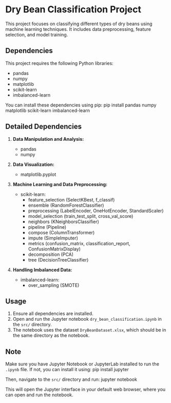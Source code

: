 # Dry Bean Classification Project

This project focuses on classifying different types of dry beans using machine learning techniques. It includes data preprocessing, feature selection, and model training.

## Dependencies

This project requires the following Python libraries:

- pandas
- numpy
- matplotlib
- scikit-learn
- imbalanced-learn

You can install these dependencies using pip:
pip install pandas numpy matplotlib scikit-learn imbalanced-learn

## Detailed Dependencies

1. **Data Manipulation and Analysis:**
   - pandas
   - numpy

2. **Data Visualization:**
   - matplotlib.pyplot

3. **Machine Learning and Data Preprocessing:**
   - scikit-learn:
     - feature_selection (SelectKBest, f_classif)
     - ensemble (RandomForestClassifier)
     - preprocessing (LabelEncoder, OneHotEncoder, StandardScaler)
     - model_selection (train_test_split, cross_val_score)
     - neighbors (KNeighborsClassifier)
     - pipeline (Pipeline)
     - compose (ColumnTransformer)
     - impute (SimpleImputer)
     - metrics (confusion_matrix, classification_report, ConfusionMatrixDisplay)
     - decomposition (PCA)
     - tree (DecisionTreeClassifier)

4. **Handling Imbalanced Data:**
   - imbalanced-learn:
     - over_sampling (SMOTE)

## Usage

1. Ensure all dependencies are installed.
2. Open and run the Jupyter notebook `dry_bean_classification.ipynb` in the `src/` directory.
3. The notebook uses the dataset `DryBeanDataset.xlsx`, which should be in the same directory as the notebook.

## Note

Make sure you have Jupyter Notebook or JupyterLab installed to run the `.ipynb` file. If not, you can install it using:
pip install jupyter

Then, navigate to the `src/` directory and run:
jupyter notebook

This will open the Jupyter interface in your default web browser, where you can open and run the notebook.
